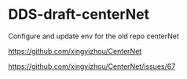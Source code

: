 # DDS-draft-centerNet
Configure and update env for the old repo centerNet


https://github.com/xingyizhou/CenterNet


https://github.com/xingyizhou/CenterNet/issues/67
